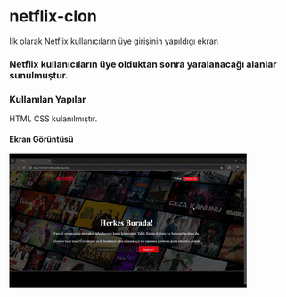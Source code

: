 <h1> netflix-clon </h1>

İlk olarak Netflix kullanıcıların üye girişinin yapıldıgı ekran 

<h3> Netflix kullanıcıların üye olduktan sonra yaralanacağı alanlar sunulmuştur.</h3>

<h3> Kullanılan Yapılar </h3>

HTML CSS kulanılmıştır.

<h4> Ekran Görüntüsü </h4>

![](netflix.gif)
